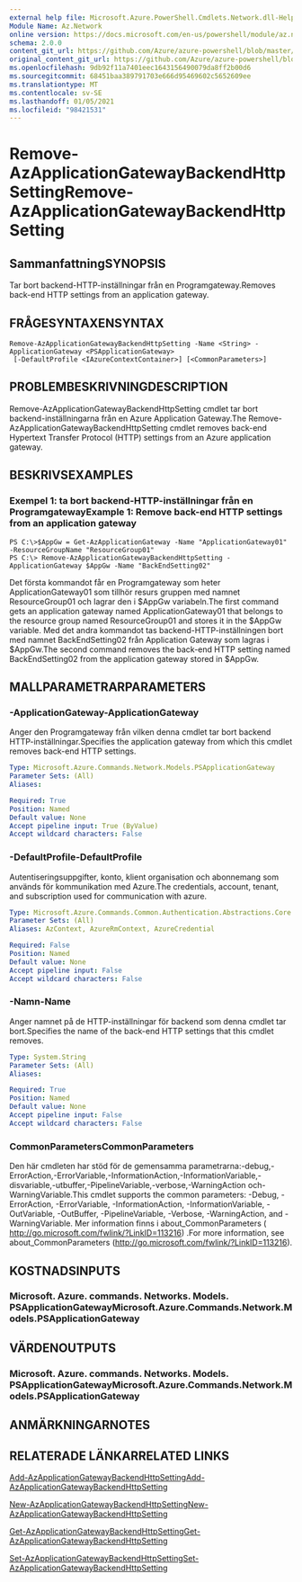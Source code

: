 ```yaml
---
external help file: Microsoft.Azure.PowerShell.Cmdlets.Network.dll-Help.xml
Module Name: Az.Network
online version: https://docs.microsoft.com/en-us/powershell/module/az.network/remove-azapplicationgatewaybackendhttpsetting
schema: 2.0.0
content_git_url: https://github.com/Azure/azure-powershell/blob/master/src/Network/Network/help/Remove-AzApplicationGatewayBackendHttpSetting.md
original_content_git_url: https://github.com/Azure/azure-powershell/blob/master/src/Network/Network/help/Remove-AzApplicationGatewayBackendHttpSetting.md
ms.openlocfilehash: 9db92f11a7401eec1643156490079da8ff2b00d6
ms.sourcegitcommit: 68451baa389791703e666d95469602c5652609ee
ms.translationtype: MT
ms.contentlocale: sv-SE
ms.lasthandoff: 01/05/2021
ms.locfileid: "98421531"
---
```

# <span data-ttu-id="dad44-101">Remove-AzApplicationGatewayBackendHttpSetting</span><span class="sxs-lookup"><span data-stu-id="dad44-101">Remove-AzApplicationGatewayBackendHttpSetting</span></span>

## <span data-ttu-id="dad44-102">Sammanfattning</span><span class="sxs-lookup"><span data-stu-id="dad44-102">SYNOPSIS</span></span>
<span data-ttu-id="dad44-103">Tar bort backend-HTTP-inställningar från en Programgateway.</span><span class="sxs-lookup"><span data-stu-id="dad44-103">Removes back-end HTTP settings from an application gateway.</span></span>

## <span data-ttu-id="dad44-104">FRÅGESYNTAXEN</span><span class="sxs-lookup"><span data-stu-id="dad44-104">SYNTAX</span></span>

```
Remove-AzApplicationGatewayBackendHttpSetting -Name <String> -ApplicationGateway <PSApplicationGateway>
 [-DefaultProfile <IAzureContextContainer>] [<CommonParameters>]
```

## <span data-ttu-id="dad44-105">PROBLEMBESKRIVNING</span><span class="sxs-lookup"><span data-stu-id="dad44-105">DESCRIPTION</span></span>
<span data-ttu-id="dad44-106">Remove-AzApplicationGatewayBackendHttpSetting cmdlet tar bort backend-inställningarna från en Azure Application Gateway.</span><span class="sxs-lookup"><span data-stu-id="dad44-106">The Remove-AzApplicationGatewayBackendHttpSetting cmdlet removes back-end Hypertext Transfer Protocol (HTTP) settings from an Azure application gateway.</span></span>

## <span data-ttu-id="dad44-107">BESKRIVS</span><span class="sxs-lookup"><span data-stu-id="dad44-107">EXAMPLES</span></span>

### <span data-ttu-id="dad44-108">Exempel 1: ta bort backend-HTTP-inställningar från en Programgateway</span><span class="sxs-lookup"><span data-stu-id="dad44-108">Example 1: Remove back-end HTTP settings from an application gateway</span></span>
```
PS C:\>$AppGw = Get-AzApplicationGateway -Name "ApplicationGateway01" -ResourceGroupName "ResourceGroup01"
PS C:\> Remove-AzApplicationGatewayBackendHttpSetting -ApplicationGateway $AppGw -Name "BackEndSetting02"
```

<span data-ttu-id="dad44-109">Det första kommandot får en Programgateway som heter ApplicationGateway01 som tillhör resurs gruppen med namnet ResourceGroup01 och lagrar den i $AppGw variabeln.</span><span class="sxs-lookup"><span data-stu-id="dad44-109">The first command gets an application gateway named ApplicationGateway01 that belongs to the resource group named ResourceGroup01 and stores it in the $AppGw variable.</span></span>
<span data-ttu-id="dad44-110">Med det andra kommandot tas backend-HTTP-inställningen bort med namnet BackEndSetting02 från Application Gateway som lagras i $AppGw.</span><span class="sxs-lookup"><span data-stu-id="dad44-110">The second command removes the back-end HTTP setting named BackEndSetting02 from the application gateway stored in $AppGw.</span></span>

## <span data-ttu-id="dad44-111">MALLPARAMETRAR</span><span class="sxs-lookup"><span data-stu-id="dad44-111">PARAMETERS</span></span>

### <span data-ttu-id="dad44-112">-ApplicationGateway</span><span class="sxs-lookup"><span data-stu-id="dad44-112">-ApplicationGateway</span></span>
<span data-ttu-id="dad44-113">Anger den Programgateway från vilken denna cmdlet tar bort backend HTTP-inställningar.</span><span class="sxs-lookup"><span data-stu-id="dad44-113">Specifies the application gateway from which this cmdlet removes back-end HTTP settings.</span></span>

```yaml
Type: Microsoft.Azure.Commands.Network.Models.PSApplicationGateway
Parameter Sets: (All)
Aliases:

Required: True
Position: Named
Default value: None
Accept pipeline input: True (ByValue)
Accept wildcard characters: False
```

### <span data-ttu-id="dad44-114">-DefaultProfile</span><span class="sxs-lookup"><span data-stu-id="dad44-114">-DefaultProfile</span></span>
<span data-ttu-id="dad44-115">Autentiseringsuppgifter, konto, klient organisation och abonnemang som används för kommunikation med Azure.</span><span class="sxs-lookup"><span data-stu-id="dad44-115">The credentials, account, tenant, and subscription used for communication with azure.</span></span>

```yaml
Type: Microsoft.Azure.Commands.Common.Authentication.Abstractions.Core.IAzureContextContainer
Parameter Sets: (All)
Aliases: AzContext, AzureRmContext, AzureCredential

Required: False
Position: Named
Default value: None
Accept pipeline input: False
Accept wildcard characters: False
```

### <span data-ttu-id="dad44-116">-Namn</span><span class="sxs-lookup"><span data-stu-id="dad44-116">-Name</span></span>
<span data-ttu-id="dad44-117">Anger namnet på de HTTP-inställningar för backend som denna cmdlet tar bort.</span><span class="sxs-lookup"><span data-stu-id="dad44-117">Specifies the name of the back-end HTTP settings that this cmdlet removes.</span></span>

```yaml
Type: System.String
Parameter Sets: (All)
Aliases:

Required: True
Position: Named
Default value: None
Accept pipeline input: False
Accept wildcard characters: False
```

### <span data-ttu-id="dad44-118">CommonParameters</span><span class="sxs-lookup"><span data-stu-id="dad44-118">CommonParameters</span></span>
<span data-ttu-id="dad44-119">Den här cmdleten har stöd för de gemensamma parametrarna:-debug,-ErrorAction,-ErrorVariable,-InformationAction,-InformationVariable,-disvariable,-utbuffer,-PipelineVariable,-verbose,-WarningAction och-WarningVariable.</span><span class="sxs-lookup"><span data-stu-id="dad44-119">This cmdlet supports the common parameters: -Debug, -ErrorAction, -ErrorVariable, -InformationAction, -InformationVariable, -OutVariable, -OutBuffer, -PipelineVariable, -Verbose, -WarningAction, and -WarningVariable.</span></span> <span data-ttu-id="dad44-120">Mer information finns i about_CommonParameters ( http://go.microsoft.com/fwlink/?LinkID=113216) .</span><span class="sxs-lookup"><span data-stu-id="dad44-120">For more information, see about_CommonParameters (http://go.microsoft.com/fwlink/?LinkID=113216).</span></span>

## <span data-ttu-id="dad44-121">KOSTNADS</span><span class="sxs-lookup"><span data-stu-id="dad44-121">INPUTS</span></span>

### <span data-ttu-id="dad44-122">Microsoft. Azure. commands. Networks. Models. PSApplicationGateway</span><span class="sxs-lookup"><span data-stu-id="dad44-122">Microsoft.Azure.Commands.Network.Models.PSApplicationGateway</span></span>

## <span data-ttu-id="dad44-123">VÄRDEN</span><span class="sxs-lookup"><span data-stu-id="dad44-123">OUTPUTS</span></span>

### <span data-ttu-id="dad44-124">Microsoft. Azure. commands. Networks. Models. PSApplicationGateway</span><span class="sxs-lookup"><span data-stu-id="dad44-124">Microsoft.Azure.Commands.Network.Models.PSApplicationGateway</span></span>

## <span data-ttu-id="dad44-125">ANMÄRKNINGAR</span><span class="sxs-lookup"><span data-stu-id="dad44-125">NOTES</span></span>

## <span data-ttu-id="dad44-126">RELATERADE LÄNKAR</span><span class="sxs-lookup"><span data-stu-id="dad44-126">RELATED LINKS</span></span>

[<span data-ttu-id="dad44-127">Add-AzApplicationGatewayBackendHttpSetting</span><span class="sxs-lookup"><span data-stu-id="dad44-127">Add-AzApplicationGatewayBackendHttpSetting</span></span>](./Add-AzApplicationGatewayBackendHttpSetting.md)

[<span data-ttu-id="dad44-128">New-AzApplicationGatewayBackendHttpSetting</span><span class="sxs-lookup"><span data-stu-id="dad44-128">New-AzApplicationGatewayBackendHttpSetting</span></span>](./New-AzApplicationGatewayBackendHttpSetting.md)

[<span data-ttu-id="dad44-129">Get-AzApplicationGatewayBackendHttpSetting</span><span class="sxs-lookup"><span data-stu-id="dad44-129">Get-AzApplicationGatewayBackendHttpSetting</span></span>](./Get-AzApplicationGatewayBackendHttpSetting.md)

[<span data-ttu-id="dad44-130">Set-AzApplicationGatewayBackendHttpSetting</span><span class="sxs-lookup"><span data-stu-id="dad44-130">Set-AzApplicationGatewayBackendHttpSetting</span></span>](./Set-AzApplicationGatewayBackendHttpSetting.md)

